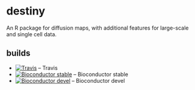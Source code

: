 destiny
=======

An R package for diffusion maps, with additional features for large-scale and single cell data.

builds
------

- [![Travis](https://travis-ci.org/theislab/destiny.svg?branch=master)](https://travis-ci.org/theislab/destiny) – Travis
- [![Bioconductor stable](http://bioconductor.org/shields/build/release/bioc/destiny.svg)](http://bioconductor.org/packages/destiny/) – Bioconductor stable
- [![Bioconductor devel](http://bioconductor.org/shields/build/devel/bioc/destiny.svg)](http://bioconductor.org/packages/devel/destiny) – Bioconductor devel
